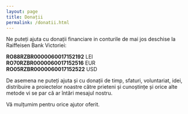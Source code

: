 ```yaml
---
layout: page
title: Donații
permalink: /donatii.html
---
```


Ne puteți ajuta cu donații financiare in conturile de mai jos deschise la Raiffeisen Bank Victoriei:

**RO88RZBR0000060017152192** LEI  
**RO70RZBR0000060017152516** EUR  
**RO05RZBR0000060017152522** USD  

De asemena ne puteți ajuta și cu donații de timp, sfaturi, voluntariat, idei, distribuire a proiectelor noastre către prieteni și cunoștințe și orice alte metode vi se par că ar întări mesajul nostru.

Vă mulțumim pentru orice ajutor oferit.